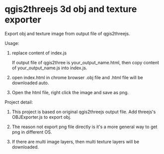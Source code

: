 # qgis2threejs 3d obj and texture exporter

Export obj and texture image from output file of qgis2threejs.

Usage:

1. replace content of index.js 

	If output file of qgis2three is your_output_name.html, then copy content of your_output_name.js into index.js.

2. open index.html in chrome browser
    .obj file and .html file will be downloaded auto. 

3. Open the html file, right click the image and save as png.

Project detail:
   
1. This project is based on original qgis2threejs output file. Add threejs's OBJExporter.js to export obj. 

2. The reason not export png file directly is it's a more general way to get png in different OS.

3. If there are multi image layers, then multi texture layers will be downloaded.



